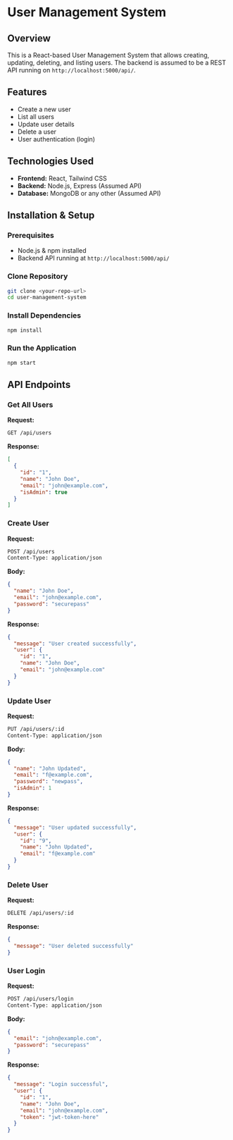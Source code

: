 # User Management System

## Overview
This is a React-based User Management System that allows creating, updating, deleting, and listing users. The backend is assumed to be a REST API running on `http://localhost:5000/api/`.

## Features
- Create a new user
- List all users
- Update user details
- Delete a user
- User authentication (login)

## Technologies Used
- **Frontend:** React, Tailwind CSS
- **Backend:** Node.js, Express (Assumed API)
- **Database:** MongoDB or any other (Assumed API)

## Installation & Setup
### Prerequisites
- Node.js & npm installed
- Backend API running at `http://localhost:5000/api/`

### Clone Repository
```sh
git clone <your-repo-url>
cd user-management-system
```

### Install Dependencies
```sh
npm install
```

### Run the Application
```sh
npm start
```

## API Endpoints
### Get All Users
**Request:**
```sh
GET /api/users
```
**Response:**
```json
[
  {
    "id": "1",
    "name": "John Doe",
    "email": "john@example.com",
    "isAdmin": true
  }
]
```

### Create User
**Request:**
```sh
POST /api/users
Content-Type: application/json
```
**Body:**
```json
{
  "name": "John Doe",
  "email": "john@example.com",
  "password": "securepass"
}
```
**Response:**
```json
{
  "message": "User created successfully",
  "user": {
    "id": "1",
    "name": "John Doe",
    "email": "john@example.com"
  }
}
```

### Update User
**Request:**
```sh
PUT /api/users/:id
Content-Type: application/json
```
**Body:**
```json
{
  "name": "John Updated",
  "email": "f@example.com",
  "password": "newpass",
  "isAdmin": 1
}
```
**Response:**
```json
{
  "message": "User updated successfully",
  "user": {
    "id": "9",
    "name": "John Updated",
    "email": "f@example.com"
  }
}
```

### Delete User
**Request:**
```sh
DELETE /api/users/:id
```
**Response:**
```json
{
  "message": "User deleted successfully"
}
```

### User Login
**Request:**
```sh
POST /api/users/login
Content-Type: application/json
```
**Body:**
```json
{
  "email": "john@example.com",
  "password": "securepass"
}
```
**Response:**
```json
{
  "message": "Login successful",
  "user": {
    "id": "1",
    "name": "John Doe",
    "email": "john@example.com",
    "token": "jwt-token-here"
  }
}
```





